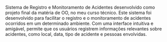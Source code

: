 Sistema de Registro e Monitoramento de Acidentes desenvolvido como projeto final da matéria de OO, no meu curso técnico. Este sistema foi desenvolvido para facilitar o registro e o monitoramento de acidentes ocorridos em um determinado ambiente. Com uma interface intuitiva e amigável, permite que os usuários registrem informações relevantes sobre acidentes, como local, data, tipo de acidente e pessoas envolvidas. 
